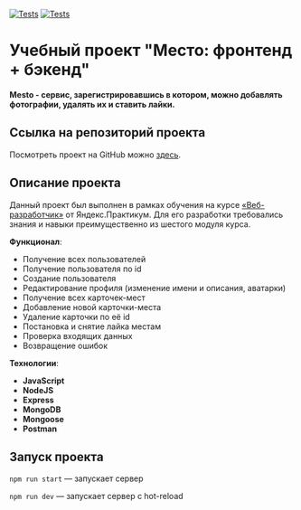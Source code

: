 [![Tests](../../actions/workflows/tests-13-sprint.yml/badge.svg)](../../actions/workflows/tests-13-sprint.yml) [![Tests](../../actions/workflows/tests-14-sprint.yml/badge.svg)](../../actions/workflows/tests-14-sprint.yml)

# Учебный проект "Место: фронтенд + бэкенд"

**Mesto - сервис, зарегистрировавшись в котором, можно добавлять фотографии, удалять их и ставить лайки.**

## Ссылка на репозиторий проекта

Посмотреть проект на GitHub можно [здесь](https://github.com/MarinaNasonkina/express-mesto-gha).

## Описание проекта

Данный проект был выполнен в рамках обучения на курсе [«Веб-разработчик»](https://practicum.yandex.ru/web/) от Яндекс.Практикум. Для его разработки требовались знания и навыки преимущественно из шестого модуля курса.

**Функционал**:

* Получение всех пользователей
* Получение пользователя по id
* Создание пользователя
* Редактирование профиля (изменение имени и описания, аватарки)
* Получение всех карточек-мест
* Добавление новой карточки-места
* Удаление карточки по её id
* Постановка и снятие лайка местам
* Проверка входящих данных
* Возвращение ошибок

**Технологии**:

* **JavaScript**
* **NodeJS**
* **Express**
* **MongoDB**
* **Mongoose**
* **Postman**

## Запуск проекта

`npm run start` — запускает сервер

`npm run dev` — запускает сервер с hot-reload
